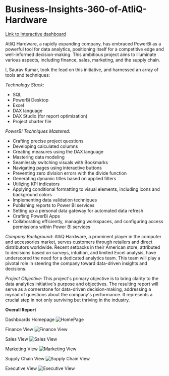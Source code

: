 # Business-Insights-360-of-AtliQ-Hardware
[Link to Interactive dashboard](https://app.powerbi.com/view?r=eyJrIjoiOWZjYjdkMDItOTNiZS00M2YyLWE3YzMtOTlmY2VjZTM4NDY2IiwidCI6ImRmODY3OWNkLWE4MGUtNDVkOC05OWFjLWM4M2VkN2ZmOTVhMCJ9)

AtliQ Hardware, a rapidly expanding company, has embraced PowerBi as a powerful tool for data analytics, positioning itself for a competitive edge and well-informed decision-making. This ambitious project aims to illuminate various aspects, including finance, sales, marketing, and the supply chain.

I, Saurav Kumar, took the lead on this initiative, and harnessed an array of tools and techniques:

*Technology Stack:*
- SQL
- PowerBi Desktop
- Excel
- DAX language
- DAX Studio (for report optimization)
- Project charter file

*PowerBI Techniques Mastered:*
- Crafting precise project questions
- Developing calculated columns
- Creating measures using the DAX language
- Mastering data modeling
- Seamlessly switching visuals with Bookmarks
- Navigating pages using interactive buttons
- Preventing zero division errors with the divide function
- Generating dynamic titles based on applied filters
- Utilizing KPI indicators
- Applying conditional formatting to visual elements, including icons and background colors
- Implementing data validation techniques
- Publishing reports to Power BI services
- Setting up a personal data gateway for automated data refresh
- Crafting PowerBi Apps
- Collaborating efficiently, managing workspaces, and configuring access permissions within Power BI services

*Company Background:*
AtliQ Hardware, a prominent player in the computer and accessories market, serves customers through retailers and direct distributors worldwide. Recent setbacks in their American store, attributed to decisions based on surveys, intuition, and limited Excel analysis, have underscored the need for a dedicated analytics team. This team will play a pivotal role in steering the company toward data-driven insights and decisions.

*Project Objective:*
This project's primary objective is to bring clarity to the data analytics initiative's purpose and objectives. The resulting report will serve as a cornerstone for data-driven decision-making, addressing a myriad of questions about the company's performance. It represents a crucial step in not only surviving but thriving in the industry.


**Overall Report**

Dashboards Homepage 
![HomePage](https://github.com/user-attachments/assets/f85ece76-4bf7-4272-99ec-08aec77e9aac)

Finance View
![Finance View](https://github.com/user-attachments/assets/67c265e3-5fb4-48a1-a597-f3dbc2255cef)

Sales View
![Sales View](https://github.com/user-attachments/assets/e163ebb8-ce6c-47fb-920c-2ce830aa1427)

Marketing View
![Marketing View](https://github.com/user-attachments/assets/3b94c6a2-4c79-483f-8120-9488200c9280)

Supply Chain View
![Supply Chain View](https://github.com/user-attachments/assets/3caaa9f5-765d-4b24-b9f0-5def4e115a11)

Executive View
![Executive View](https://github.com/user-attachments/assets/0246b767-c19e-4721-b7b7-a63f2d9e892c)





